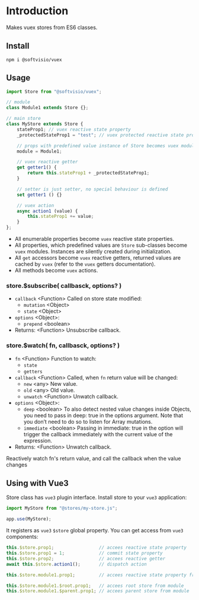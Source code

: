 # Introduction

Makes vuex stores from ES6 classes.

## Install

```shell
npm i @softvisio/vuex
```

## Usage

```javascript
import Store from "@softvisio/vuex";

// module
class Module1 extends Store {};

// main store
class MyStore extends Store {
    stateProp1; // vuex reactive state property
    _protectedStateProp1 = "test"; // vuex protected reactive state property with initial value

    // props with predefined value instance of Store becomes vuex modules
    module = Module1;

    // vuex reactive getter
    get getter1() {
        return this.stateProp1 + _protectedStateProp1;
    }

    // setter is just setter, no special behaviour is defined
    set getter1 () {}

    // vuex action
    async action1 (value) {
        this.stateProp1 += value;
    }
};
```

-   All enumerable properties become `vuex` reactive state properties.
-   All properties, which predefined values are `Store` sub-classes become `vuex` modules. Instances are silently created during initialization.
-   All `get` accessors become `vuex` reactive getters, returned values are cached by `vuex` (refer to the `vuex` getters documentation).
-   All methods become `vuex` actions.

### store.$subscribe( callbasck, options? )

-   `callback` <Function\> Called on store state modified:
    -   `mutation` <Object\>
    -   `state` <Object\>
-   `options` <Object\>:
    -   `prepend` <boolean\>
-   Returns: <Function\> Unsubscribe callback.

### store.$watch( fn, callbasck, options? )

-   `fn` <Function\> Function to watch:
    -   `state`
    -   `getters`
-   `callback` <Function\> Called, when `fn` return value will be changed:
    -   `new` <any\> New value.
    -   `old` <any\> Old value.
    -   `unwatch` <Function\> Unwatch callback.
-   `options` <Object\>:
    -   `deep` <boolean\> To also detect nested value changes inside Objects, you need to pass in deep: true in the options argument. Note that you don’t need to do so to listen for Array mutations.
    -   `immediate` <boolean\> Passing in immediate: true in the option will trigger the callback immediately with the current value of the expression.
-   Returns: <Function\> Unwatch callback.

Reactively watch fn's return value, and call the callback when the value changes

## Using with Vue3

Store class has `vue3` plugin interface. Install store to your `vue3` application:

```javascript
import MyStore from "@stores/my-store.js";

app.use(MyStore);
```

It registers as `vue3` `$store` global property. You can get access from `vue3` components:

<!-- prettier-ignore -->
```javascript
this.$store.prop1;                 // accees reactive state property
this.$store.prop1 = 1;             // commit state property
this.$store.prop2;                 // accees reactive getter
await this.$store.action1();       // dispatch action

this.$store.module1.prop1;         // accees reactive state property from module1

this.$store.module1.$root.prop1;   // accees root store from module
this.$store.module1.$parent.prop1; // accees parent store from module
```
